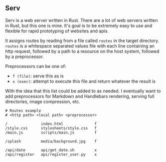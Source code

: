## Serv

Serv is a web server written in Rust. There are a lot of web servers written
in Rust, but this one is mine. It's goal is to be extremely easy to use and
flexible for rapid prototyping of websites and apis.

It assigns routes by reading from a file called `routes` in the target
directory. `routes` is a whitespace separated values file with each line
containing an http request, followed by a path to a resource on the host
system, followed by a preprocessor.

Preprocessors can be one of:

- `f (file)`: serve this as is
- `x (exec)`: attempt to execute this file and return whatever the result is

With the idea that this list could be added to as needed. I eventually want to
add preprocessors for Markdown and Handlebars rendering, serving full
directories, image compression, etc.

```
# Routes example
# <http path> <local path> <preprocessor>

/               index.html              f
/style.css      stylesheets/style.css   f
/main.js        scripts/main.js         f

/splash         media/background.jpg    f

/api/date       api/get_date.sh         x
/api/register   api/register_user.py    x
```

